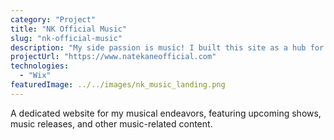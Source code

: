```yaml
---
category: "Project"
title: "NK Official Music"
slug: "nk-official-music"
description: "My side passion is music! I built this site as a hub for all things relating to my music; scheduling and advertising upcoming shows, marketing my music, and sharing my latest music projects."
projectUrl: "https://www.natekaneofficial.com"
technologies: 
  - "Wix"
featuredImage: ../../images/nk_music_landing.png
---
```


A dedicated website for my musical endeavors, featuring upcoming shows, music releases, and other music-related content.
